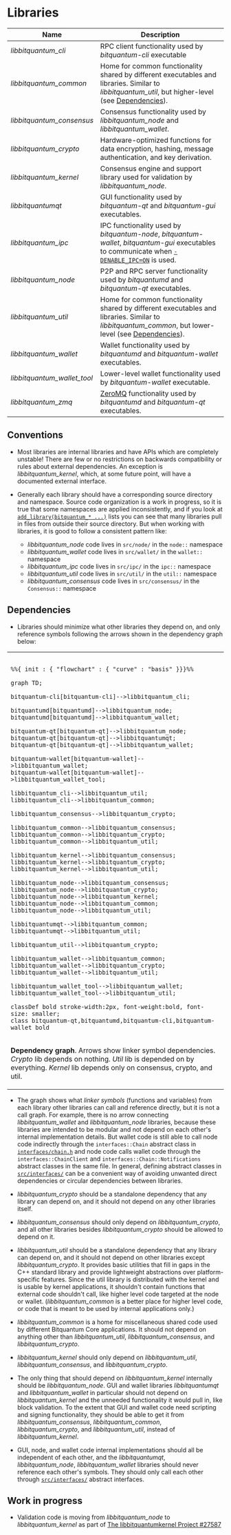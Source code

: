 # Libraries

| Name                     | Description |
|--------------------------|-------------|
| *libbitquantum_cli*         | RPC client functionality used by *bitquantum-cli* executable |
| *libbitquantum_common*      | Home for common functionality shared by different executables and libraries. Similar to *libbitquantum_util*, but higher-level (see [Dependencies](#dependencies)). |
| *libbitquantum_consensus*   | Consensus functionality used by *libbitquantum_node* and *libbitquantum_wallet*. |
| *libbitquantum_crypto*      | Hardware-optimized functions for data encryption, hashing, message authentication, and key derivation. |
| *libbitquantum_kernel*      | Consensus engine and support library used for validation by *libbitquantum_node*. |
| *libbitquantumqt*           | GUI functionality used by *bitquantum-qt* and *bitquantum-gui* executables. |
| *libbitquantum_ipc*         | IPC functionality used by *bitquantum-node*, *bitquantum-wallet*, *bitquantum-gui* executables to communicate when [`-DENABLE_IPC=ON`](multiprocess.md) is used. |
| *libbitquantum_node*        | P2P and RPC server functionality used by *bitquantumd* and *bitquantum-qt* executables. |
| *libbitquantum_util*        | Home for common functionality shared by different executables and libraries. Similar to *libbitquantum_common*, but lower-level (see [Dependencies](#dependencies)). |
| *libbitquantum_wallet*      | Wallet functionality used by *bitquantumd* and *bitquantum-wallet* executables. |
| *libbitquantum_wallet_tool* | Lower-level wallet functionality used by *bitquantum-wallet* executable. |
| *libbitquantum_zmq*         | [ZeroMQ](../zmq.md) functionality used by *bitquantumd* and *bitquantum-qt* executables. |

## Conventions

- Most libraries are internal libraries and have APIs which are completely unstable! There are few or no restrictions on backwards compatibility or rules about external dependencies. An exception is *libbitquantum_kernel*, which, at some future point, will have a documented external interface.

- Generally each library should have a corresponding source directory and namespace. Source code organization is a work in progress, so it is true that some namespaces are applied inconsistently, and if you look at [`add_library(bitquantum_* ...)`](../../src/CMakeLists.txt) lists you can see that many libraries pull in files from outside their source directory. But when working with libraries, it is good to follow a consistent pattern like:

  - *libbitquantum_node* code lives in `src/node/` in the `node::` namespace
  - *libbitquantum_wallet* code lives in `src/wallet/` in the `wallet::` namespace
  - *libbitquantum_ipc* code lives in `src/ipc/` in the `ipc::` namespace
  - *libbitquantum_util* code lives in `src/util/` in the `util::` namespace
  - *libbitquantum_consensus* code lives in `src/consensus/` in the `Consensus::` namespace

## Dependencies

- Libraries should minimize what other libraries they depend on, and only reference symbols following the arrows shown in the dependency graph below:

<table><tr><td>

```mermaid

%%{ init : { "flowchart" : { "curve" : "basis" }}}%%

graph TD;

bitquantum-cli[bitquantum-cli]-->libbitquantum_cli;

bitquantumd[bitquantumd]-->libbitquantum_node;
bitquantumd[bitquantumd]-->libbitquantum_wallet;

bitquantum-qt[bitquantum-qt]-->libbitquantum_node;
bitquantum-qt[bitquantum-qt]-->libbitquantumqt;
bitquantum-qt[bitquantum-qt]-->libbitquantum_wallet;

bitquantum-wallet[bitquantum-wallet]-->libbitquantum_wallet;
bitquantum-wallet[bitquantum-wallet]-->libbitquantum_wallet_tool;

libbitquantum_cli-->libbitquantum_util;
libbitquantum_cli-->libbitquantum_common;

libbitquantum_consensus-->libbitquantum_crypto;

libbitquantum_common-->libbitquantum_consensus;
libbitquantum_common-->libbitquantum_crypto;
libbitquantum_common-->libbitquantum_util;

libbitquantum_kernel-->libbitquantum_consensus;
libbitquantum_kernel-->libbitquantum_crypto;
libbitquantum_kernel-->libbitquantum_util;

libbitquantum_node-->libbitquantum_consensus;
libbitquantum_node-->libbitquantum_crypto;
libbitquantum_node-->libbitquantum_kernel;
libbitquantum_node-->libbitquantum_common;
libbitquantum_node-->libbitquantum_util;

libbitquantumqt-->libbitquantum_common;
libbitquantumqt-->libbitquantum_util;

libbitquantum_util-->libbitquantum_crypto;

libbitquantum_wallet-->libbitquantum_common;
libbitquantum_wallet-->libbitquantum_crypto;
libbitquantum_wallet-->libbitquantum_util;

libbitquantum_wallet_tool-->libbitquantum_wallet;
libbitquantum_wallet_tool-->libbitquantum_util;

classDef bold stroke-width:2px, font-weight:bold, font-size: smaller;
class bitquantum-qt,bitquantumd,bitquantum-cli,bitquantum-wallet bold
```
</td></tr><tr><td>

**Dependency graph**. Arrows show linker symbol dependencies. *Crypto* lib depends on nothing. *Util* lib is depended on by everything. *Kernel* lib depends only on consensus, crypto, and util.

</td></tr></table>

- The graph shows what _linker symbols_ (functions and variables) from each library other libraries can call and reference directly, but it is not a call graph. For example, there is no arrow connecting *libbitquantum_wallet* and *libbitquantum_node* libraries, because these libraries are intended to be modular and not depend on each other's internal implementation details. But wallet code is still able to call node code indirectly through the `interfaces::Chain` abstract class in [`interfaces/chain.h`](../../src/interfaces/chain.h) and node code calls wallet code through the `interfaces::ChainClient` and `interfaces::Chain::Notifications` abstract classes in the same file. In general, defining abstract classes in [`src/interfaces/`](../../src/interfaces/) can be a convenient way of avoiding unwanted direct dependencies or circular dependencies between libraries.

- *libbitquantum_crypto* should be a standalone dependency that any library can depend on, and it should not depend on any other libraries itself.

- *libbitquantum_consensus* should only depend on *libbitquantum_crypto*, and all other libraries besides *libbitquantum_crypto* should be allowed to depend on it.

- *libbitquantum_util* should be a standalone dependency that any library can depend on, and it should not depend on other libraries except *libbitquantum_crypto*. It provides basic utilities that fill in gaps in the C++ standard library and provide lightweight abstractions over platform-specific features. Since the util library is distributed with the kernel and is usable by kernel applications, it shouldn't contain functions that external code shouldn't call, like higher level code targeted at the node or wallet. (*libbitquantum_common* is a better place for higher level code, or code that is meant to be used by internal applications only.)

- *libbitquantum_common* is a home for miscellaneous shared code used by different Bitquantum Core applications. It should not depend on anything other than *libbitquantum_util*, *libbitquantum_consensus*, and *libbitquantum_crypto*.

- *libbitquantum_kernel* should only depend on *libbitquantum_util*, *libbitquantum_consensus*, and *libbitquantum_crypto*.

- The only thing that should depend on *libbitquantum_kernel* internally should be *libbitquantum_node*. GUI and wallet libraries *libbitquantumqt* and *libbitquantum_wallet* in particular should not depend on *libbitquantum_kernel* and the unneeded functionality it would pull in, like block validation. To the extent that GUI and wallet code need scripting and signing functionality, they should be able to get it from *libbitquantum_consensus*, *libbitquantum_common*, *libbitquantum_crypto*, and *libbitquantum_util*, instead of *libbitquantum_kernel*.

- GUI, node, and wallet code internal implementations should all be independent of each other, and the *libbitquantumqt*, *libbitquantum_node*, *libbitquantum_wallet* libraries should never reference each other's symbols. They should only call each other through [`src/interfaces/`](../../src/interfaces/) abstract interfaces.

## Work in progress

- Validation code is moving from *libbitquantum_node* to *libbitquantum_kernel* as part of [The libbitquantumkernel Project #27587](https://github.com/bitquantum/bitquantum/issues/27587)
